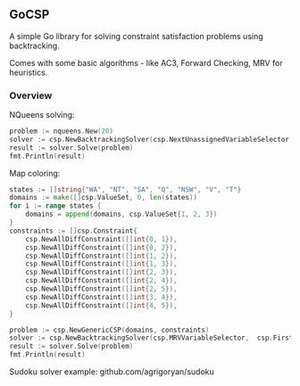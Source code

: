 ## GoCSP

A simple Go library for solving constraint satisfaction problems using backtracking.

Comes with some basic algorithms - like AC3, Forward Checking, MRV for heuristics.

### Overview

NQueens solving:
```go
problem := nqueens.New(20)
solver := csp.NewBacktrackingSolver(csp.NextUnassignedVariableSelector, csp.FirstDomainValueSelector, inference.FwdCheck)
result := solver.Solve(problem)
fmt.Println(result)
```

Map coloring:
```go
states := []string{"WA", "NT", "SA", "Q", "NSW", "V", "T"}
domains := make([]csp.ValueSet, 0, len(states))
for i := range states {
    domains = append(domains, csp.ValueSet{1, 2, 3})
}
constraints := []csp.Constraint{
    csp.NewAllDiffConstraint([]int{0, 1}),
    csp.NewAllDiffConstraint([]int{0, 2}),
    csp.NewAllDiffConstraint([]int{1, 2}),
    csp.NewAllDiffConstraint([]int{1, 3}),
    csp.NewAllDiffConstraint([]int{2, 3}),
    csp.NewAllDiffConstraint([]int{2, 4}),
    csp.NewAllDiffConstraint([]int{2, 5}),
    csp.NewAllDiffConstraint([]int{3, 4}),
    csp.NewAllDiffConstraint([]int{4, 5}),
}

problem := csp.NewGenericCSP(domains, constraints)
solver := csp.NewBacktrackingSolver(csp.MRVVariableSelector,  csp.FirstDomainValueSelector, nil)
result := solver.Solve(problem)
fmt.Println(result)
```

Sudoku solver example: github.com/agrigoryan/sudoku
